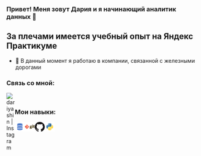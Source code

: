 ### Привет! Меня зовут Дария и я начинающий аналитик данных 👋

## За плечами имеется учебный опыт на Яндекс Практикуме
- 🔭 В данный момент я работаю в компании, связанной с железными дорогами

### Связь со мной:
[<img align="left" alt="dariyashin | Instagram" width="22px" src="https://cdn.jsdelivr.net/npm/simple-icons@v3/icons/instagram.svg" />][instagram]
<br />

### Мои навыки:
<img align="left" alt="SQL" width="26px" src="https://raw.githubusercontent.com/github/explore/80688e429a7d4ef2fca1e82350fe8e3517d3494d/topics/sql/sql.png" />
<img align="left" alt="Git" width="26px" src="https://raw.githubusercontent.com/github/explore/80688e429a7d4ef2fca1e82350fe8e3517d3494d/topics/git/git.png" />
<img align="left" alt="GitHub" width="26px" src="https://raw.githubusercontent.com/github/explore/78df643247d429f6cc873026c0622819ad797942/topics/github/github.png" />
<img align="left" alt="python" width="26px" src="https://raw.githubusercontent.com/github/explore/78df643247d429f6cc873026c0622819ad797942/topics/python/python.png" />


<br />
<br />

[instagram]: https://www.instagram.com/dariyashin/
